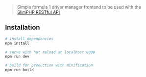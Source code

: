 

> Simple formula 1 driver manager frontend to be used with the [SlimPHP RESTful API](https://github.com/BlendiL/slim-restAPI)

## Installation

``` bash
# install dependencies
npm install

# serve with hot reload at localhost:8080
npm run dev

# build for production with minification
npm run build
```

